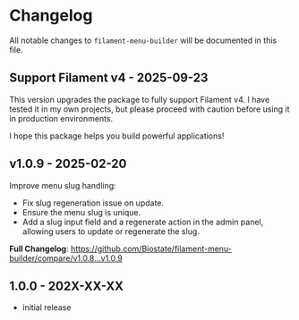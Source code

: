 # Changelog

All notable changes to `filament-menu-builder` will be documented in this file.

## Support Filament v4 - 2025-09-23

This version upgrades the package to fully support Filament v4.
I have tested it in my own projects, but please proceed with caution before using it in production environments.

I hope this package helps you build powerful applications!

## v1.0.9 - 2025-02-20

Improve menu slug handling:

- Fix slug regeneration issue on update.
- Ensure the menu slug is unique.
- Add a slug input field and a regenerate action in the admin panel, allowing users to update or regenerate the slug.

**Full Changelog**: https://github.com/Biostate/filament-menu-builder/compare/v1.0.8...v1.0.9

## 1.0.0 - 202X-XX-XX

- initial release
